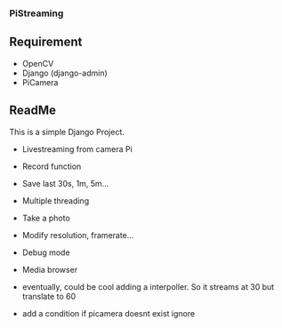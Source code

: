 ### PiStreaming

## Requirement
- OpenCV
- Django (django-admin)
- PiCamera

## ReadMe
This is a simple Django Project.
- Livestreaming from camera Pi
- Record function
- Save last 30s, 1m, 5m...
- Multiple threading
- Take a photo
- Modify resolution, framerate...
- Debug mode
- Media browser

- eventually, could be cool adding a interpoller.
 So it streams at 30 but translate to 60
 - add a condition if picamera doesnt exist ignore
